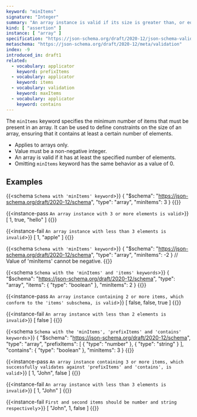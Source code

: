 ```yaml
---
keyword: "minItems"
signature: "Integer"
summary: "An array instance is valid if its size is greater than, or equal to, the value of this keyword."
kind: [ "assertion" ]
instance: [ "array" ]
specification: "https://json-schema.org/draft/2020-12/json-schema-validation.html#section-6.4.2"
metaschema: "https://json-schema.org/draft/2020-12/meta/validation"
index: -9
introduced_in: draft1
related:
  - vocabulary: applicator
    keyword: prefixItems
  - vocabulary: applicator
    keyword: items
  - vocabulary: validation
    keyword: maxItems
  - vocabulary: applicator
    keyword: contains
---
```


The `minItems` keyword specifies the minimum number of items that must be present in an array. It can be used to define constraints on the size of an array, ensuring that it contains at least a certain number of elements.
* Applies to arrays only.
* Value must be a non-negative integer.
* An array is valid if it has at least the specified number of elements.
* Omitting `minItems` keyword has the same behavior as a value of 0.

## Examples

{{<schema `Schema with 'minItems' keyword`>}}
{
  "$schema": "https://json-schema.org/draft/2020-12/schema",
  "type": "array",
  "minItems": 3
}
{{</schema>}}

{{<instance-pass `An array instance with 3 or more elements is valid`>}}
[ 1, true, "hello" ]
{{</instance-pass>}}

{{<instance-fail `An array instance with less than 3 elements is invalid`>}}
[ 1, "apple" ]
{{</instance-fail>}}

{{<schema `Schema with 'minItems' keyword`>}}
{
  "$schema": "https://json-schema.org/draft/2020-12/schema",
  "type": "array",
  "minItems": -2
}
// Value of 'minItems' cannot be negative.
{{</schema>}}

{{<schema `Schema with the 'minItems' and 'items' keywords`>}}
{
  "$schema": "https://json-schema.org/draft/2020-12/schema",
  "type": "array",
  "items": { "type": "boolean" },
  "minItems": 2
}
{{</schema>}}

{{<instance-pass `An array instance containing 2 or more items, which conform to the 'items' subschema, is valid`>}}
[ false, false, true ]
{{</instance-pass>}}

{{<instance-fail `An array instance with less than 2 elements is invalid`>}}
[ false ]
{{</instance-fail>}}

{{<schema `Schema with the 'minItems', 'prefixItems' and 'contains' keywords`>}}
{
  "$schema": "https://json-schema.org/draft/2020-12/schema",
  "type": "array",
  "prefixItems": [
    { "type": "number" },
    { "type": "string" }
  ],
  "contains": { "type": "boolean" },
  "minItems": 3
}
{{</schema>}}

{{<instance-pass `An array instance containing 3 or more items, which successfully validates against 'prefixItems' and 'contains', is valid`>}}
[ 1, "John", false ]
{{</instance-pass>}}

{{<instance-fail `An array instance with less than 3 elements is invalid`>}}
[ 1, "John" ]
{{</instance-fail>}}

{{<instance-fail `First and second items should be number and string respectively`>}}
[ "John", 1, false ]
{{</instance-fail>}}
